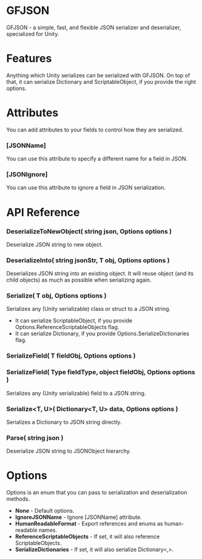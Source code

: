# GFJSON

GFJSON - a simple, fast, and flexible JSON serializer and deserializer, specialized for Unity.


# Features
Anything which Unity serializes can be serialized with GFJSON.
On top of that, it can serialize Dictionary and ScriptableObject, if you provide the right options.


# Attributes
You can add attributes to your fields to control how they are serialized.

### [JSONName]
You can use this attribute to specify a different name for a field in JSON.

### [JSONIgnore]
You can use this attribute to ignore a field in JSON serialization.


# API Reference

### DeserializeToNewObject<T>( string json, Options options )
Deserialize JSON string to new object.

### DeserializeInto<T>( string jsonStr, T obj, Options options )
Deserializes JSON string into an existing object.
It will reuse object (and its child objects) as much as possible when serializing again.

### Serialize<T>( T obj, Options options )
Serializes any (Unity serializable) class or struct to a JSON string.
- It can serialize ScriptableObject, if you provide Options.ReferenceScriptableObjects flag.
- It can serialize Dictionary, if you provide Options.SerializeDictionaries flag.

### SerializeField<T>( T fieldObj, Options options )
### SerializeField( Type fieldType, object fieldObj, Options options )
Serializes any (Unity serializable) field to a JSON string.

### Serialize<T, U>( Dictionary<T, U> data, Options options )
Serializes a Dictionary to JSON string directly.


### Parse( string json )
Deserialize JSON string to JSONObject hierarchy.


# Options
Options is an enum that you can pass to serialization and deserialization methods.

- **None** - Default options.
- **IgnoreJSONName** - Ignore [JSONName] attribute.
- **HumanReadableFormat** - Export references and enums as human-readable names.
- **ReferenceScriptableObjects** - If set, it will also reference ScriptableObjects.
- **SerializeDictionaries** - If set, it will also serialize Dictionary<,>.







